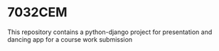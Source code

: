 # 7032CEM
This repository contains a python-django project for presentation and dancing app for a course work submission
